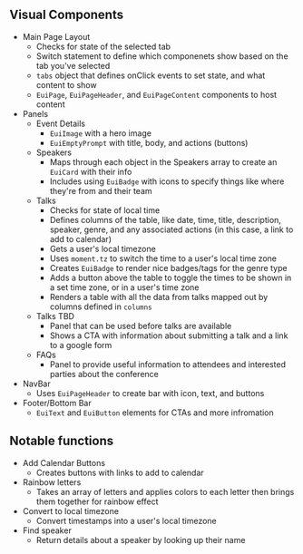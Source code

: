 ## Visual Components

- Main Page Layout
  - Checks for state of the selected tab
  - Switch statement to define which componenets show based on the tab you've selected
  - `tabs` object that defines onClick events to set state, and what content to show
  - `EuiPage`, `EuiPageHeader`, and `EuiPageContent` components to host content
- Panels
  - Event Details
    - `EuiImage` with a hero image
    - `EuiEmptyPrompt` with title, body, and actions (buttons)
  - Speakers
    - Maps through each object in the Speakers array to create an `EuiCard` with their info
    - Includes using `EuiBadge` with icons to specify things like where they're from and their team
  - Talks
    - Checks for state of local time
    - Defines columns of the table, like date, time, title, description, speaker, genre, and any associated actions (in this case, a link to add to calendar)
    - Gets a user's local timezone
    - Uses `moment.tz` to switch the time to a user's local time zone
    - Creates `EuiBadge` to render nice badges/tags for the genre type
    - Adds a button above the table to toggle the times to be shown in a set time zone, or in a user's time zone
    - Renders a table with all the data from talks mapped out by columns defined in `columns`
  - Talks TBD
    - Panel that can be used before talks are available
    - Shows a CTA with information about submitting a talk and a link to a google form
  - FAQs
    - Panel to provide useful information to attendees and interested parties about the conference
- NavBar
  - Uses `EuiPageHeader` to create bar with icon, text, and buttons
- Footer/Bottom Bar
  - `EuiText` and `EuiButton` elements for CTAs and more infromation

## Notable functions

- Add Calendar Buttons
  - Creates buttons with links to add to calendar
- Rainbow letters
  - Takes an array of letters and applies colors to each letter then brings them together for rainbow effect
- Convert to local timezone
  - Convert timestamps into a user's local timezone
- Find speaker
  - Return details about a speaker by looking up their name
